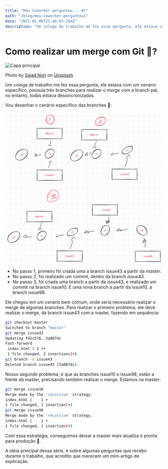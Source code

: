 ```yaml
---
title: "Meu Coworker perguntou... #1"
path: "/blog/meu-coworker-perguntou1"
date: "2021-01-06T21:40:03.284Z"
description: "Um colega de trabalho me fez essa pergunta, ele estava com um cenário específico, possuía três branches para realizar o *merge* com a branch pai, no entanto, todas estava dessincronizadas"
---
```


# Como realizar um merge com Git 🙂?

![Capa principal](https://images.unsplash.com/photo-1583279904750-85325bf531b4?ixid=MXwxMjA3fDB8MHxwaG90by1wYWdlfHx8fGVufDB8fHw%3D&ixlib=rb-1.2.1&auto=format&fit=crop&w=1350&q=80)

Photo by [Sajad Nori](https://unsplash.com/@sajad_sqs9966b?utm_source=unsplash&amp;utm_medium=referral&amp;utm_content=creditCopyText) on [Unsplash](https://unsplash.com/?utm_source=unsplash&amp;utm_medium=referral&amp;utm_content=creditCopyText)

Um colega de trabalho me fez essa pergunta, ele estava com um cenário específico, possuía três branches para realizar o *merge* com a branch pai, no entanto, todas estava dessincronizadas.

Vou desenhar o cenário específico das branches 📝:

![Commit Status](./commit-status.png)

- No passo 1, primeiro foi criada uma a branch issue43 a partir da *master*.
- No passo 2, foi realizado um commit, dentro da branch *issue43.*
- No passo 3, foi criada uma branch a partir da issue43, e realizado um commit na branch issue10. E uma nova branch a partir da issue10, a branch issue98.

Ele chegou em um cenário bem comum, onde seria necessário realizar o merge de algumas branches. Para realizar o primeiro problema, ele deve realizar o merge, da branch issue43 com a master, fazendo em sequência:

```bash
git checkout master
Switched to branch "master"
git merge issue43
Updating f42c576..3a0874c
Fast-forward
 index.html | 2 ++
 1 file changed, 2 insertions(+)
git branch -d issue43
Deleted branch issue43 (3a0874c).
```

Nosso segundo problema, é que as branches issue10 e issue98, estão a frente da master, precisando também realizar o merge. Estamos na master:

```bash
git merge issue10
Merge made by the 'recursive' strategy.
index.html |    1 +
1 file changed, 1 insertion(+)
git merge issue98
Merge made by the 'recursive' strategy.
index.html |    1 +
1 file changed, 1 insertion(+)
```

Com essa estratégia, conseguimos deixar a master mais atualiza e pronta para produção 🔨.

A ideia principal dessa série, é sobre algumas perguntas que recebo durante o trabalho, que acredito que merecem um mini-artigo de explicação.
